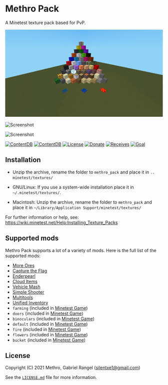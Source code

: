 # Methro Pack

A Minetest texture pack based for PvP.

![Screenshot](https://raw.githubusercontent.com/Methro/methro_pack/main/screenshot.png)

![Screenshot](https://content.minetest.net/uploads/GQov0wHZhD.png)

![Screenshot](https://content.minetest.net/uploads/uVbeTzaew6.png)

[![ContentDB](https://content.minetest.net/packages/Methro/methro_pack/shields/title/)](https://content.minetest.net/packages/Methro/methro_pack/)
[![ContentDB](https://content.minetest.net/packages/Methro/methro_pack/shields/downloads/)](https://content.minetest.net/packages/Methro/methro_pack/)
[![License](https://licensebuttons.net/l/by-sa/4.0/88x31.png)](https://creativecommons.org/licenses/by-sa/4.0/)
[![Donate](https://liberapay.com/assets/widgets/donate.svg)](https://liberapay.com/Methro/donate)
[![Receives](https://img.shields.io/liberapay/receives/Methro.svg)](https://liberapay.com/Methro)
[![Goal](https://img.shields.io/liberapay/goal/Methro.svg)](https://liberapay.com/Methro)

## Installation

- Unzip the archive, rename the folder to `methro_pack` and
    place it in `.. minetest/textures/`

- GNU/Linux: If you use a system-wide installation place
    it in `~/.minetest/textures/`.

- Macintosh: Unzip the archive, rename the folder to `methro_pack` and
    place it in `~/Library/Application Support/minetest/textures/`

For further information or help, see:\
<https://wiki.minetest.net/Help:Installing_Texture_Packs>

## Supported mods

Methro Pack supports a lot of a variety of mods.
Here is the full list of the supported mods:

- [More Ores](https://github.com/minetest-mods/moreores)
- [Capture the Flag](https://github.com/MT-CTF/capturetheflag)
- [Enderpearl](https://gitlab.com/zughy-friends-minetest/enderpearl)
- [Cloud Items](https://github.com/minetest-mods/cloud_items)
- [Vehicle Mash](https://github.com/minetest-mods/vehicle_mash)
- [Simple Shooter](https://github.com/stujones11/shooter)
- [Multitools](https://github.com/ChimneySwift/multitools)
- [Unified Inventory](https://github.com/minetest-mods/unified_inventory)
- `farming` (included in [Minetest Game](https://github.com/minetest/minetest_game))
- `doors` (included in [Minetest Game](https://github.com/minetest/minetest_game))
- `binoculars` (included in [Minetest Game](https://github.com/minetest/minetest_game))
- `default` (included in [Minetest Game](https://github.com/minetest/minetest_game))
- `fire` (included in [Minetest Game](https://github.com/minetest/minetest_game))
- `flowers` (included in [Minetest Game](https://github.com/minetest/minetest_game))
- `bucket` (included in [Minetest Game](https://github.com/minetest/minetest_game))

## License

Copyright (C) 2021 Methro, Gabriel Rangel (silentxe1@gmail.com)

See the [`LICENSE.md`](https://github.com/Methro/methro_pack/blob/main/LICENSE.md) file for more information.
